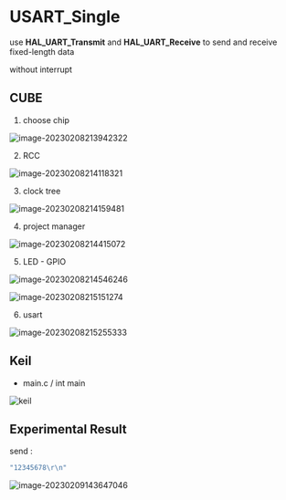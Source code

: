 # USART_Single

use **HAL_UART_Transmit** and **HAL_UART_Receive** to send and receive fixed-length data

without interrupt



## CUBE



1. choose chip

![image-20230208213942322](D:\BaiduSyncdisk\output\STM-Basic-Project\f103c8t6\usart\usart_single\pic\cube_1)



2. RCC

![image-20230208214118321](D:\BaiduSyncdisk\output\STM-Basic-Project\f103c8t6\usart\usart_single\pic\cube_2.png)



3. clock tree

![image-20230208214159481](D:\BaiduSyncdisk\output\STM-Basic-Project\f103c8t6\usart\usart_single\pic\cube_3.png)



4. project manager

![image-20230208214415072](D:\BaiduSyncdisk\output\STM-Basic-Project\f103c8t6\usart\usart_single\pic\cube_4.png)





5. LED - GPIO

![image-20230208214546246](D:\BaiduSyncdisk\output\STM-Basic-Project\f103c8t6\usart\usart_single\pic\cube_5.png)

![image-20230208215151274](D:\BaiduSyncdisk\output\STM-Basic-Project\f103c8t6\usart\usart_single\pic\cube_6.png)



6. usart

![image-20230208215255333](D:\BaiduSyncdisk\output\STM-Basic-Project\f103c8t6\usart\usart_single\pic\cube_7.png)





## Keil



- main.c / int main

![keil](D:\BaiduSyncdisk\output\STM-Basic-Project\f103c8t6\usart\usart_single\pic\keil.png)





## Experimental Result

send :

```c
"12345678\r\n"
```



![image-20230209143647046](D:\BaiduSyncdisk\output\STM-Basic-Project\f103c8t6\usart\usart_single\pic\result.png)





